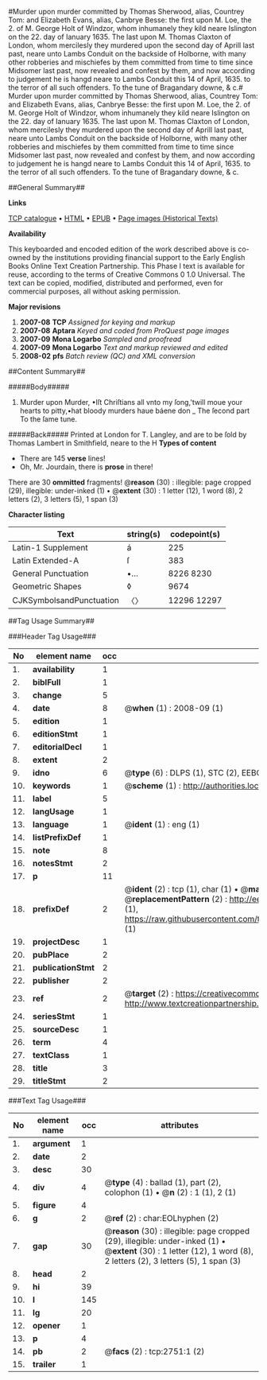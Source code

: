 #Murder upon murder committed by Thomas Sherwood, alias, Countrey Tom: and Elizabeth Evans, alias, Canbrye Besse: the first upon M. Loe, the 2. of M. George Holt of Windzor, whom inhumanely they kild neare Islington on the 22. day of Ianuary 1635. The last upon M. Thomas Claxton of London, whom mercilesly they murdered upon the second day of Aprill last past, neare unto Lambs Conduit on the backside of Holborne, with many other robberies and mischiefes by them committed from time to time since Midsomer last past, now revealed and confest by them, and now according to judgement he is hangd neare to Lambs Conduit this 14 of April, 1635. to the terror of all such offenders. To the tune of Bragandary downe, & c.#
Murder upon murder committed by Thomas Sherwood, alias, Countrey Tom: and Elizabeth Evans, alias, Canbrye Besse: the first upon M. Loe, the 2. of M. George Holt of Windzor, whom inhumanely they kild neare Islington on the 22. day of Ianuary 1635. The last upon M. Thomas Claxton of London, whom mercilesly they murdered upon the second day of Aprill last past, neare unto Lambs Conduit on the backside of Holborne, with many other robberies and mischiefes by them committed from time to time since Midsomer last past, now revealed and confest by them, and now according to judgement he is hangd neare to Lambs Conduit this 14 of April, 1635. to the terror of all such offenders. To the tune of Bragandary downe, & c.

##General Summary##

**Links**

[TCP catalogue](http://www.ota.ox.ac.uk/tcp/)  • 
[HTML](http://tei.it.ox.ac.uk/tcp/Texts-HTML/free/A12/A12125.html)  • 
[EPUB](http://tei.it.ox.ac.uk/tcp/Texts-EPUB/free/A12/A12125.epub) • 
[Page images (Historical Texts)](https://data.historicaltexts.jisc.ac.uk/view?pubId=eebo-99838375e&pageId=eebo-99838375e-2751-1)

**Availability**

This keyboarded and encoded edition of the
	       work described above is co-owned by the institutions
	       providing financial support to the Early English Books
	       Online Text Creation Partnership. This Phase I text is
	       available for reuse, according to the terms of Creative
	       Commons 0 1.0 Universal. The text can be copied,
	       modified, distributed and performed, even for
	       commercial purposes, all without asking permission.

**Major revisions**

1. __2007-08__ __TCP__ *Assigned for keying and markup*
1. __2007-08__ __Aptara__ *Keyed and coded from ProQuest page images*
1. __2007-09__ __Mona Logarbo__ *Sampled and proofread*
1. __2007-09__ __Mona Logarbo__ *Text and markup reviewed and edited*
1. __2008-02__ __pfs__ *Batch review (QC) and XML conversion*

##Content Summary##

#####Body#####

1. Murder upon Murder,
•Iſt Chriſtians all vnto my ſong,'twill moue your hearts to pitty,•hat bloody murders haue báene don
    _ The ſecond part To the ſame tune.

#####Back#####
Printed at London for T. Langley,
and are to be ſold by Thomas Lambert
in Smithfield, neare to the H
**Types of content**

  * There are 145 **verse** lines!
  * Oh, Mr. Jourdain, there is **prose** in there!

There are 30 **ommitted** fragments! 
 @__reason__ (30) : illegible: page cropped (29), illegible: under-inked (1)  •  @__extent__ (30) : 1 letter (12), 1 word (8), 2 letters (2), 3 letters (5), 1 span (3)

**Character listing**


|Text|string(s)|codepoint(s)|
|---|---|---|
|Latin-1 Supplement|á|225|
|Latin Extended-A|ſ|383|
|General Punctuation|•…|8226 8230|
|Geometric Shapes|◊|9674|
|CJKSymbolsandPunctuation|〈〉|12296 12297|

##Tag Usage Summary##

###Header Tag Usage###

|No|element name|occ|attributes|
|---|---|---|---|
|1.|__availability__|1||
|2.|__biblFull__|1||
|3.|__change__|5||
|4.|__date__|8| @__when__ (1) : 2008-09 (1)|
|5.|__edition__|1||
|6.|__editionStmt__|1||
|7.|__editorialDecl__|1||
|8.|__extent__|2||
|9.|__idno__|6| @__type__ (6) : DLPS (1), STC (2), EEBO-CITATION (1), PROQUEST (1), VID (1)|
|10.|__keywords__|1| @__scheme__ (1) : http://authorities.loc.gov/ (1)|
|11.|__label__|5||
|12.|__langUsage__|1||
|13.|__language__|1| @__ident__ (1) : eng (1)|
|14.|__listPrefixDef__|1||
|15.|__note__|8||
|16.|__notesStmt__|2||
|17.|__p__|11||
|18.|__prefixDef__|2| @__ident__ (2) : tcp (1), char (1)  •  @__matchPattern__ (2) : ([0-9\-]+):([0-9IVX]+) (1), (.+) (1)  •  @__replacementPattern__ (2) : http://eebo.chadwyck.com/downloadtiff?vid=$1&page=$2 (1), https://raw.githubusercontent.com/textcreationpartnership/Texts/master/tcpchars.xml#$1 (1)|
|19.|__projectDesc__|1||
|20.|__pubPlace__|2||
|21.|__publicationStmt__|2||
|22.|__publisher__|2||
|23.|__ref__|2| @__target__ (2) : https://creativecommons.org/publicdomain/zero/1.0/ (1), http://www.textcreationpartnership.org/docs/. (1)|
|24.|__seriesStmt__|1||
|25.|__sourceDesc__|1||
|26.|__term__|4||
|27.|__textClass__|1||
|28.|__title__|3||
|29.|__titleStmt__|2||


###Text Tag Usage###

|No|element name|occ|attributes|
|---|---|---|---|
|1.|__argument__|1||
|2.|__date__|2||
|3.|__desc__|30||
|4.|__div__|4| @__type__ (4) : ballad (1), part (2), colophon (1)  •  @__n__ (2) : 1 (1), 2 (1)|
|5.|__figure__|4||
|6.|__g__|2| @__ref__ (2) : char:EOLhyphen (2)|
|7.|__gap__|30| @__reason__ (30) : illegible: page cropped (29), illegible: under-inked (1)  •  @__extent__ (30) : 1 letter (12), 1 word (8), 2 letters (2), 3 letters (5), 1 span (3)|
|8.|__head__|2||
|9.|__hi__|39||
|10.|__l__|145||
|11.|__lg__|20||
|12.|__opener__|1||
|13.|__p__|4||
|14.|__pb__|2| @__facs__ (2) : tcp:2751:1 (2)|
|15.|__trailer__|1||
